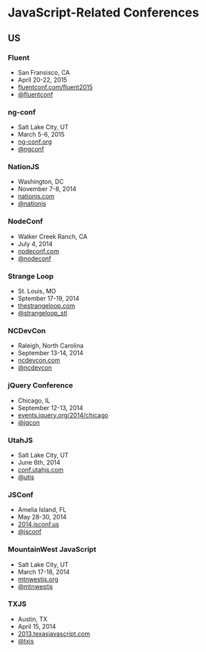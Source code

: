# JavaScript-Related Conferences

## US

### Fluent

* San Fransisco, CA
* April 20-22, 2015
* [fluentconf.com/fluent2015](http://fluentconf.com/fluent2015)
* [@fluentconf](https://twitter.com/fluentconf)

### ng-conf

* Salt Lake City, UT
* March 5-6, 2015
* [ng-conf.org](http://ng-conf.org/)
* [@ngconf](https://twitter.com/ngconf)

### NationJS

* Washington, DC
* November 7-8, 2014
* [nationjs.com](http://nationjs.com/)
* [@nationjs](https://twitter.com/nationjs)

### NodeConf

* Walker Creek Ranch, CA
* July 4, 2014
* [nodeconf.com](http://nodeconf.com/)
* [@nodeconf](https://twitter.com/nodeconf)

### Strange Loop

* St. Louis, MO
* Sptember 17-19, 2014
* [thestrangeloop.com](https://thestrangeloop.com/)
* [@strangeloop_stl](https://twitter.com/strangeloop_stl)


### NCDevCon

* Raleigh, North Carolina
* September 13-14, 2014
* [ncdevcon.com](http://www.ncdevcon.com/)
* [@ncdevcon](https://twitter.com/ncdevcon)

### jQuery Conference

* Chicago, IL
* September 12-13, 2014
* [events.jquery.org/2014/chicago](http://events.jquery.org/2014/chicago/)
* [@jqcon](https://twitter.com/jqcon)

### UtahJS

* Salt Lake City, UT
* June 6th, 2014
* [conf.utahjs.com](http://conf.utahjs.com/)
* [@utjs](https://twitter.com/utjs)

### JSConf

* Amelia Island, FL
* May 28-30, 2014
* [2014.jsconf.us](http://2014.jsconf.us/)
* [@jsconf](https://twitter.com/jsconf)

### MountainWest JavaScript

* Salt Lake City, UT
* March 17-18, 2014
* [mtnwestjs.org](http://mtnwestjs.org/)
* [@mtnwestjs](https://twitter.com/mtnwestjs)

### TXJS

* Austin, TX
* April 15, 2014
* [2013.texasjavascript.com](http://2013.texasjavascript.com/)
* [@txjs](https://twitter.com/txjs)
